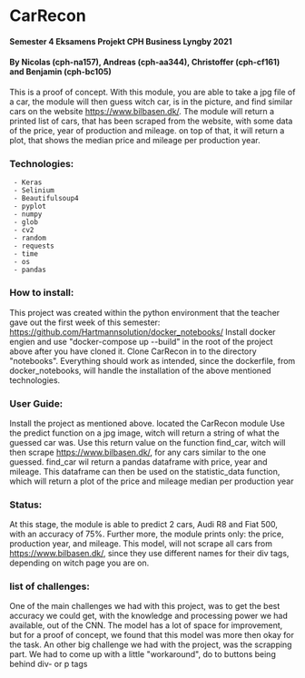 
# CarRecon
#### Semester 4 Eksamens Projekt CPH Business Lyngby 2021
#### By Nicolas (cph-na157), Andreas (cph-aa344), Christoffer (cph-cf161) and Benjamin (cph-bc105)
This is a proof of concept. With this module, you are able to take a jpg file of a car, the module will then guess witch car, is in the picture, and find similar cars on the website https://www.bilbasen.dk/. The module will return a printed list of cars, that has been scraped from the website, with some data of the price, year of production and mileage. on top of that, it will return a plot, that shows the median price and mileage per production year.

### Technologies:
	 - Keras
	 - Selinium
	 - Beautifulsoup4
	 - pyplot
	 - numpy
	 - glob
	 - cv2
	 - random
	 - requests
	 - time
	 - os
	 - pandas

### How to install:
This project was created within the python environment that the teacher gave out the first week of this semester:
https://github.com/Hartmannsolution/docker_notebooks/
Install docker engien and use "docker-compose up --build"  in the root of the project above after you have cloned it.
Clone CarRecon in to the directory "notebooks". Everything should work as intended, since the dockerfile, from docker_notebooks, will handle the installation of the above mentioned technologies.

### User Guide:
Install the project as mentioned above.
located the CarRecon module 
Use the predict function on a jpg image, witch will return a string of what the guessed car was. Use this return value on the function find_car, witch will then scrape https://www.bilbasen.dk/, for any cars similar to the one guessed. find_car wil return a pandas dataframe with price, year and mileage. This dataframe can then be used on the statistic_data function, which will return a plot of the price and mileage median per production year


### Status:
At this stage, the module is able to predict 2 cars, Audi R8 and Fiat 500, with an accuracy of 75%. Further more, the module prints only: the price, production year, and mileage. This model, will not scrape all cars from https://www.bilbasen.dk/, since they use different names for their div tags, depending on witch page you are on.

### list of challenges:
One of the main challenges we had with this project, was to get the best accuracy we could get, with the knowledge and processing power we had available, out of the CNN. The model has a lot of space for improvement, but for a proof of concept, we found that this model was more then okay for the task.
An other big challenge we had with the project, was the scrapping part. We had to come up with a little "workaround", do to buttons being behind div- or p tags




